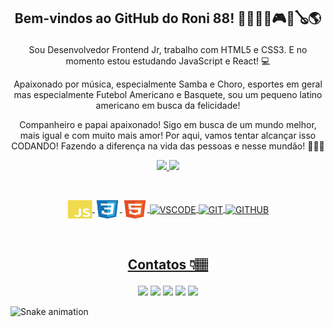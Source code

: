 ## <p align="center">Bem-vindos ao GitHub do Roni 88! 💙✨🏈🏀🎮🎵🪕🌎

<p align="center">Sou Desenvolvedor Frontend Jr, trabalho com HTML5 e CSS3. E no momento estou estudando JavaScript e React! 💻

<p align="center">Apaixonado por música, especialmente Samba e Choro, esportes em geral mas especialmente Futebol Americano e Basquete, sou um pequeno latino americano em busca da felicidade!

<p align="center">Companheiro e papai apaixonado! Sigo em busca de um mundo melhor, mais igual e com muito mais amor! Por aqui, vamos tentar alcançar isso CODANDO! Fazendo a diferença na vida das pessoas e nesse mundão! 💙💙💙
 
 <div>
  <p align="center">
  <a href="https://github.com/roni-88">
  <img height="160em" src="https://github-readme-stats.vercel.app/api?username=roni-88&show_icons=true&theme=algolia&include_all_commits=true&count_private=true"/>
  <img height="160em" src="https://github-readme-stats.vercel.app/api/top-langs/?username=roni-88&layout=compact&langs_count=6&theme=algolia"/>
</div>
<div style="display: inline_block"><br>
 <p align="center">
  <img align="center" alt="JS" height="30" width="40" src="https://raw.githubusercontent.com/devicons/devicon/master/icons/javascript/javascript-plain.svg">
  <img align="center" alt="CSS" height="30" width="40" src="https://raw.githubusercontent.com/devicons/devicon/master/icons/css3/css3-original.svg">
  <img align="center" alt="HTML" height="30" width="40" src="https://raw.githubusercontent.com/devicons/devicon/master/icons/html5/html5-original.svg">
  <img align="center" alt="VSCODE" height="30" width="40" src="https://cdn.jsdelivr.net/gh/devicons/devicon/icons/vscode/vscode-original.svg">
  <img align="center" alt="GIT" height="30" width="40" src="https://cdn.jsdelivr.net/gh/devicons/devicon/icons/git/git-original.svg">
  <img align="center" alt="GITHUB" height="30" width="40" src="https://cdn.jsdelivr.net/gh/devicons/devicon/icons/github/github-original.svg">
</div>
 
 <br>
 
  ## <p align="center">Contatos 👇🏽
 
<div>
 <p align="center">
  <a href="https://www.linkedin.com/in/roni-rodrigues-222366b0" target="_blank"><img src="https://img.shields.io/badge/-LinkedIn-%230077B5?style=for-the-badge&logo=linkedin&logoColor=white" target="_blank"></a>
  <a href="https://www.youtube.com/user/Roni88" target="_blank"><img src="https://img.shields.io/badge/YouTube-FF0000?style=for-the-badge&logo=youtube&logoColor=white" target="_blank"></a>
  <a href = "mailto:rroonnii88@gmail.com"><img src="https://img.shields.io/badge/-Gmail-%23333?style=for-the-badge&logo=gmail&logoColor=white" target="_blank"></a>
  <a href="https://www.instagram.com/ronix88x" target="_blank"><img src="https://img.shields.io/badge/-Instagram-%23E4405F?style=for-the-badge&logo=instagram&logoColor=white" target="_blank"></a>
 <a href="https://discord.gg/5DVhGKVf4h" target="_blank"><img src="https://img.shields.io/badge/Discord-7289DA?style=for-the-badge&logo=discord&logoColor=white" target="_blank"></a>
 
  ![Snake animation](https://github.com/roni-88/roni-88/blob/output/github-contribution-grid-snake.svg)

</div>

